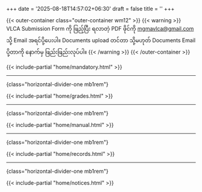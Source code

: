 +++
date = '2025-08-18T14:57:02+06:30'
draft = false
title = ''
+++

{{< outer-container class="outer-container wm12" >}}
{{< warning >}}
VLCA Submission Form ကို ဖြည့်ပြီး ရလာတဲ့ PDF ဖိုင်ကို mgmavlca@gmail.com သို့ Email အရင်ပို့ပေးပါ။ Documents upload တင်တာ သို့မဟုတ် Documents Email ပို့တာကို နောက်မှ ဖြည်းဖြည်းလုပ်ပါ။
{{< /warning >}}
{{< /outer-container >}}

{{< include-partial "home/mandatory.html" >}}

---
{class="horizontal-divider-one mb1rem"}

{{< include-partial "home/grades.html" >}}

---
{class="horizontal-divider-one mb1rem"}

{{< include-partial "home/manual.html" >}}

---
{class="horizontal-divider-one mb1rem"}

{{< include-partial "home/records.html" >}}

---
{class="horizontal-divider-one mb1rem"}

{{< include-partial "home/notices.html" >}}
